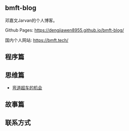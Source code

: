 ## bmft-blog

邓嘉文Jarvan的个人博客。

Github Pages: https://dengjiawen8955.github.io/bmft-blog/

国内个人网站: https://bmft.tech/

## 程序篇


## 思维篇

* [弯道超车的机会](1-throught/0302-change-of-%20corner-overtaking.md)



## 故事篇


## 联系方式


